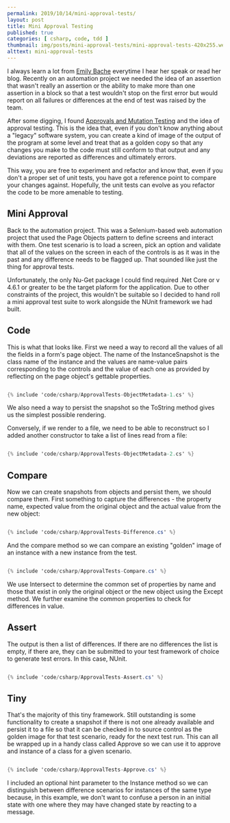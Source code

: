 ```yaml
---
permalink: 2019/10/14/mini-approval-tests/
layout: post
title: Mini Approval Testing
published: true
categories: [ csharp, code, tdd ]
thumbnail: img/posts/mini-approval-tests/mini-approval-tests-420x255.webp
alttext: mini-approval-tests
---
```


I always learn a lot from <a href="https://twitter.com/emilybache">Emily Bache</a> everytime I hear her speak or read her blog. 
Recently on an automation project we needed the idea of an assertion that wasn't really an assertion or the ability to make 
more than one assertion in a block so that a test wouldn't stop on the first error but would report on all failures or differences 
at the end of test was raised by the team. 

After some digging, I found <a href="http://coding-is-like-cooking.info/2019/08/approvals-and-mutation-testing/">Approvals and Mutation Testing</a> 
and the idea of approval testing. This is the idea that, even if you don't know anything about a "legacy" software system, you can create a 
kind of image of the output of the program at some level and treat that as a golden copy so that any changes you make to the code must still conform 
to that output and any deviations are reported as differences and ultimately errors. 

This way, you are free to experiment and refactor and know that, even if you don't a proper set of unit tests, you have got a reference point 
to compare your changes against. Hopefully, the unit tests can evolve as you refactor the code to be more amenable to testing. 

## Mini Approval

Back to the automation project. This was a Selenium-based web automation project that used the Page Objects pattern to define screens and 
interact with them. One test scenario is to load a screen, pick an option and validate that all of the values on the screen in each of the 
controls is as it was in the past and any difference needs to be flagged up. That sounded like just the thing for approval tests. 

Unfortunately, the only Nu-Get package I could find required .Net Core or v 4.6.1 or greater to be the target plaform for the application. Due to 
other constraints of the project, this wouldn't be suitable so I decided to hand roll a mini approval test suite to work alongside the 
NUnit framework we had built. 

## Code 

This is what that looks like. First we need a way to record all the values of all the fields in a form's page object. The name of the InstanceSnapshot is 
the class name of the instance and the values are name-value pairs corresponding to the controls and the value of each one as provided by 
reflecting on the page object's gettable properties. 

```csharp

{% include 'code/csharp/ApprovalTests-ObjectMetadata-1.cs' %}

```
We also need a way to persist the snapshot so the ToString method gives us the simplest possible rendering. 

Conversely, if we render to a file, we need to be able to reconstruct so I added another constructor to take a list of lines read from a file:

```csharp

{% include 'code/csharp/ApprovalTests-ObjectMetadata-2.cs' %}

```

## Compare

Now we can create snapshots from objects and persist them, we should compare them. First something to capture the differences - the property name, 
expected value from the original object and the actual value from the new object:

```csharp

{% include 'code/csharp/ApprovalTests-Difference.cs' %}

```

And the compare method so we can compare an existing "golden" image of an instance with a new instance from the test.

```csharp

{% include 'code/csharp/ApprovalTests-Compare.cs' %}

```

We use Intersect to determine the common set of properties by name and those that exist in only the original object or the new object using the 
Except method. We further examine the common properties to check for differences in value. 

## Assert

The output is then a list of differences. If there are no differences the list is empty, if there are, they can be submitted to your test 
framework of choice to generate test errors. In this case, NUnit.


```csharp

{% include 'code/csharp/ApprovalTests-Assert.cs' %}

```

## Tiny

That's the majority of this tiny framework. Still outstanding is some functionality to create a snapshot if there is not one already available and 
persist it to a file so that it can be checked in to source control as the golden image for that test scenario, ready for the next test run. This can 
all be wrapped up in a handy class called Approve so we can use it to approve and instance of a class for a given scenario. 

```csharp

{% include 'code/csharp/ApprovalTests-Approve.cs' %}

```
I included an optional hint parameter to the Instance method so we can distinguish between difference scenarios for instances of the same type 
because, in this example, we don't want to confuse a person in an initial state with one where they may have changed state by reacting to a message.
